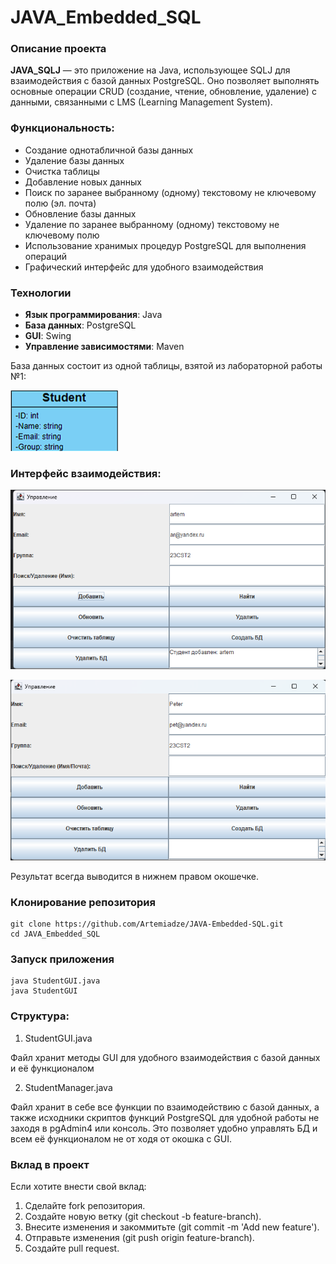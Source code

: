 # JAVA_Embedded_SQL #

### Описание проекта
**JAVA_SQLJ** — это приложение на Java, использующее SQLJ для взаимодействия с базой данных PostgreSQL. Оно позволяет выполнять основные операции CRUD (создание, чтение, обновление, удаление) с данными, связанными с LMS (Learning Management System).

### Функциональность:
- Создание однотабличной базы данных
- Удаление базы данных
- Очистка таблицы
- Добавление новых данных
- Поиск по заранее выбранному (одному) текстовому не ключевому полю (эл. почта)
- Обновление базы данных
- Удаление по заранее выбранному (одному) текстовому не ключевому полю
- Использование хранимых процедур PostgreSQL для выполнения операций
- Графический интерфейс для удобного взаимодействия

### Технологии
- **Язык программирования**: Java
- **База данных**: PostgreSQL
- **GUI**: Swing
- **Управление зависимостями**: Maven

База данных состоит из одной таблицы, взятой из лабораторной работы №1:

![alt text](Screen/{AE9ED354-8184-48F5-AACE-61D1ABE2618C}.png)

### Интерфейс взаимодействия:

![alt text](Screen/{4D4F9304-74D8-4B02-91BF-6EF1EE718612}.png)

![alt text](Screen/{9156F47A-67A2-4EFD-A004-2BB5FAFF29AE}.png)

Результат всегда выводится в нижнем правом окошечке.

### Клонирование репозитория
```
git clone https://github.com/Artemiadze/JAVA-Embedded-SQL.git
cd JAVA_Embedded_SQL
```

### Запуск приложения
```
java StudentGUI.java
java StudentGUI
```

### Структура:
1. StudentGUI.java 

Файл хранит методы GUI для удобного взаимодействия с базой данных и её функционалом

2. StudentManager.java

Файл хранит в себе все функции по взаимодействию с базой данных, а также исходники скриптов функций PostgreSQL для удобной работы не заходя в pgAdmin4 или консоль. Это позволяет
удобно управлять БД и всем её функционалом не от ходя от окошка с GUI.

### Вклад в проект
Если хотите внести свой вклад:
1. Сделайте fork репозитория.
2. Создайте новую ветку (git checkout -b feature-branch).
3. Внесите изменения и закоммитьте (git commit -m 'Add new feature').
4. Отправьте изменения (git push origin feature-branch).
5. Создайте pull request.